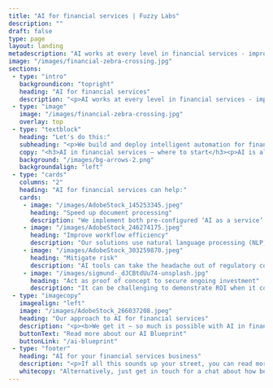 ```yaml
---
title: "AI for financial services | Fuzzy Labs"
description: ""
draft: false
type: page
layout: landing
metadescription: "AI works at every level in financial services - improving the customer experience, automating processes and managing compliance and risk. For both the front and back office, the right AI tools transform efficiency, and power better decision making. Complex problem or simple process: we’ve got the right AI tools for the job."
image: "/images/financial-zebra-crossing.jpg"
sections:
 - type: "intro"
   backgroundicon: "topright"
   heading: "AI for financial services"
   description: "<p>AI works at every level in financial services - improving the customer experience, automating processes and managing compliance and risk. For both the front and back office, the right AI tools transform efficiency, and power better decision making. Complex problem or simple process: we’ve got the right AI tools for the job.</p>"
 - type: "image"
   image: "/images/financial-zebra-crossing.jpg"
   overlay: top
 - type: "textblock"
   heading: "Let's do this:"
   subheading: "<p>We build and deploy intelligent automation for financial services, to transform efficiency in both the front and back office.</p>"
   copy: "<h3>AI in financial services – where to start</h3><p>AI is already doing clever things throughout financial services. From the simplest AI powered chatbot personalising the customer experience, through to complex machine learning algorithms for real-time fraud identification, intelligent automation is already here to stay.</p><p>You don’t have to start big to reap the benefits of deploying AI. Building an operation fit for the future is done from the ground up, automating legacy processes and removing low-value repetitive tasks. This in turn reduces errors, and ultimately powers higher value decision making throughout the decision chain.</p><p>AI tools can review thousands of paper documents in seconds, or analyse text and numerical data across disparate sources. It can help make new connections, identify patterns and make personalised recommendations on a scale simply not possible manually.</p><p>The good news? Fuzzy Labs can recommend the next step on the AI journey for your business, whatever stage you are at.</p>"
   background: "/images/bg-arrows-2.png"
   backgroundalign: "left"
 - type: "cards"
   columns: "2"
   heading: "AI for financial services can help:"
   cards:
    - image: "/images/AdobeStock_145253345.jpeg"
      heading: "Speed up document processing"
      description: "We implement both pre-configured ‘AI as a service’ cloud technologies, and custom built text analysis solutions for faster document processing. Using optical character recognition (OCR), our tools can quickly extract and process data, bypassing slow manual processes."
    - image: "/images/AdobeStock_246274175.jpeg"
      heading: "Improve workflow efficiency"
      description: "Our solutions use natural language processing (NLP) and sentiment analysis to first understand, then categorise documents and inputs. Digitising this process allows much greater scope for automating the correct response, streamlining workflows and reducing overheads."
    - image: "/images/AdobeStock_303259870.jpeg"
      heading: "Mitigate risk"
      description: "AI tools can take the headache out of regulatory compliance. Using a powerful combination of data warehousing and robotic process automation (RPA), our solutions can quickly and accurately connect vast amounts of data from multiple sources. It’s more accurate than humans, with fewer errors – for reduced risk all round."
    - image: "/images/sigmund-_dJCBtdUu74-unsplash.jpg"
      heading: "Act as proof of concept to secure ongoing investment"
      description: "It can be challenging to demonstrate ROI when it comes to investing in AI capability, especially where legacy operating models don’t favour innovation. Fuzzy Labs work in an iterative and agile way. We customise our approach, building low-cost solutions to quickly demonstrate proof of concept, leveraging our technical expertise to lower the barrier to entry for AI innovation in fintech."
 - type: "imagecopy"
   imagealign: "left"
   image: "/images/AdobeStock_266037208.jpeg"
   heading: "Our approach to AI for financial services"
   description: "<p><b>We get it – so much is possible with AI in finance, but changing course can be a long process. Implementing new technologies may also require radical shifts in culture, people, skills and approach, which doesn’t happen overnight.</b></p><p>Our philosophy at Fuzzy Labs is always to keep things as straightforward as possible. We work with you to get clear on where you want to be, then roadmap simple steps on how to put in place the right AI solution and get there, faster, whatever the appetite for innovation.</p><p>From simply testing a quick automation hypothesis, through to implementing a complete end-to-end in house solution, we scale our approach to give you the biggest and best result for your budget.</p><p>There’s no one-size-fits-all solution when it comes to deploying AI, which is why we’ve developed our flexible AI Blueprint framework. It’s a structured process, which allows us to fully understand the opportunities for smarter technologies, and work in partnership with our clients to build a robust business case for progress.</p>"
   buttonText: "Read more about our AI Blueprint"
   buttonLink: "/ai-blueprint"
 - type: "footer"
   heading: "AI for your financial services business"
   description: "<p>If all this sounds up your street, you can read more about how Fuzzy Labs work with financial businesses like yours in our whitepaper, ‘Navigating AI in Financial Services’, where we cover all these areas in much more detail.</p><p><a href='/downloads/navigating-ai-in-financial-services.pdf'>Download our whitepaper</a></p>"
   whitecopy: "Alternatively, just get in touch for a chat about how best to integrate AI into your business. We’d love to help."
---
```

